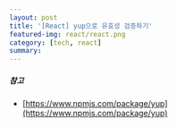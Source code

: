 ```yaml
---
layout: post
title: '[React] yup으로 유효성 검증하기'
featured-img: react/react.png
category: [tech, react]
summary:
---
```


##### 참고
- [https://www.npmjs.com/package/yup](https://www.npmjs.com/package/yup)
